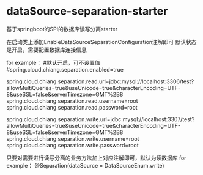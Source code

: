 # dataSource-separation-starter
基于springboot的SPI的数据库读写分离starter

在启动类上添加EnableDataSourceSeparationConfiguration注解即可
默认状态是开启，需要配置数据库连接信息

for example：
#默认开启，可不设置值
#spring.cloud.chiang.separation.enabled=true

spring.cloud.chiang.separation.read.url=jdbc:mysql://localhost:3306/test?allowMultiQueries=true&useUnicode=true&characterEncoding=UTF-8&useSSL=false&serverTimezone=GMT%2B8
spring.cloud.chiang.separation.read.username=root
spring.cloud.chiang.separation.read.password=root


spring.cloud.chiang.separation.write.url=jdbc:mysql://localhost:3307/test?allowMultiQueries=true&useUnicode=true&characterEncoding=UTF-8&useSSL=false&serverTimezone=GMT%2B8
spring.cloud.chiang.separation.write.username=root
spring.cloud.chiang.separation.write.password=root

只要对需要进行读写分离的业务方法加上对应注解即可，默认为读数据库
for example：
@Separation(dataSource = DataSourceEnum.write)
